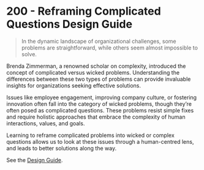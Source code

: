 # 200 - Reframing Complicated Questions Design Guide

> In the dynamic landscape of organizational challenges, some problems are straightforward, while others seem almost impossible to solve.

Brenda Zimmerman, a renowned scholar on complexity, introduced the concept of complicated versus wicked problems. Understanding the differences between these two types of problems can provide invaluable insights for organizations seeking effective solutions.

Issues like employee engagement, improving company culture, or fostering innovation often fall into the category of wicked problems, though they’re often posed as complicated questions. These problems resist simple fixes and require holistic approaches that embrace the complexity of human interactions, values, and goals.

Learning to reframe complicated problems into wicked or complex questions allows us to look at these issues through a human-centred lens, and leads to better solutions along the way.

See the [Design Guide]().
